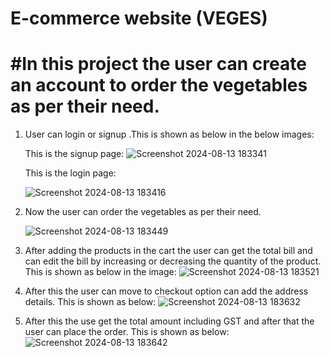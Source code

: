 # E-commerce website (VEGES)

# #In this project the user can create an account to order the vegetables as per their need.

1.  User can login or signup .This is shown as below in the below images:

       This is the signup page:                                                                        ![Screenshot 2024-08-13 183341](https://github.com/user-attachments/assets/3e8bd9dc-102f-4ca0-9bbd-f1bac17b06d1)                                                          







   
       This is the login page:









    ![Screenshot 2024-08-13 183416](https://github.com/user-attachments/assets/30447143-8cc3-4d34-b1b8-1c529e5715fa)

      










      
3.  Now the user can order the vegetables as per their need.

     ![Screenshot 2024-08-13 183449](https://github.com/user-attachments/assets/98c12950-5b7d-4a92-bfea-6fe111c32827)



      
5.  After adding the products in the cart the user can get the total bill and can edit the bill by increasing or decreasing the quantity of the product.
    This is shown as below in the image:
         ![Screenshot 2024-08-13 183521](https://github.com/user-attachments/assets/f6676ece-8329-4ccc-bc2f-a2494c80121d)
6.  After this the user can move to checkout option can add the address details.
     This is shown as below:
               ![Screenshot 2024-08-13 183632](https://github.com/user-attachments/assets/dc45a8da-55ab-42de-a9a0-aa117a60ead7)
7. After this the use get the total amount including GST and after that the user can place the order.
   This is shown as below:
        ![Screenshot 2024-08-13 183642](https://github.com/user-attachments/assets/d74c4644-2ca0-49a9-ae8a-a92fa64e85de)
    










